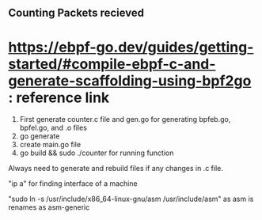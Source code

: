 ## Counting Packets recieved

# https://ebpf-go.dev/guides/getting-started/#compile-ebpf-c-and-generate-scaffolding-using-bpf2go : reference link

1. First generate counter.c file and gen.go for generating bpfeb.go, bpfel.go, and .o files
2. go generate
3. create main.go file
4. go build && sudo ./counter for running function

Always need to generate and rebuild files if any changes in .c file.

"ip a" for finding interface of a machine

"sudo ln -s /usr/include/x86_64-linux-gnu/asm /usr/include/asm" as asm is renames as asm-generic
